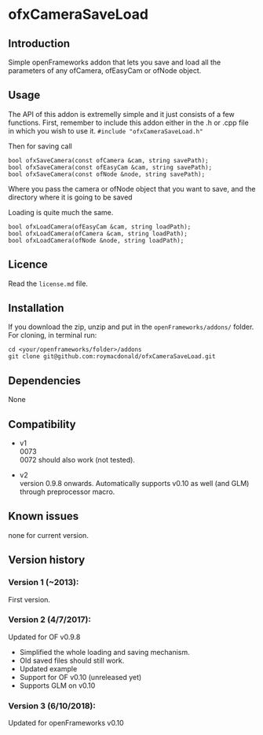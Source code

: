 ofxCameraSaveLoad
=====================================

Introduction
------------
Simple openFrameworks addon that lets you save and load all the parameters of any ofCamera, ofEasyCam or ofNode object.

Usage
-----
The API of this addon is extremelly simple and it just consists of a few functions.
First, remember to include this addon either in the .h or .cpp file in which you wish to use it.
`#include "ofxCameraSaveLoad.h"`

Then for saving call
	
	bool ofxSaveCamera(const ofCamera &cam, string savePath);
	bool ofxSaveCamera(const ofEasyCam &cam, string savePath);
	bool ofxSaveCamera(const ofNode &node, string savePath);
	
Where you pass the camera or ofNode object that you want to save, and the directory where it is going to be saved

Loading is quite much the same.

    bool ofxLoadCamera(ofEasyCam &cam, string loadPath);
    bool ofxLoadCamera(ofCamera &cam, string loadPath);
    bool ofxLoadCamera(ofNode &node, string loadPath);






Licence
-------
Read the `license.md` file.

Installation
------------
If you download the zip, unzip and put in the `openFrameworks/addons/` folder.
For cloning, in terminal run:

    cd <your/openframeworks/folder>/addons
    git clone git@github.com:roymacdonald/ofxCameraSaveLoad.git

Dependencies
------------
None

Compatibility
------------
* v1  
	0073  
	0072 should also work (not tested).

* v2   
	version 0.9.8 onwards.
	Automatically supports v0.10 as well (and GLM) through preprocessor macro.


Known issues
------------
none for current version.



Version history
------------

### Version 1 (~2013):
First version.
### Version 2 (4/7/2017):
Updated for OF v0.9.8    

* Simplified the whole loading and saving mechanism. 
* Old saved files should still work.
* Updated example
* Support for OF v0.10 (unreleased yet)
* Supports GLM on v0.10 

### Version 3 (6/10/2018):
Updated for openFrameworks v0.10

